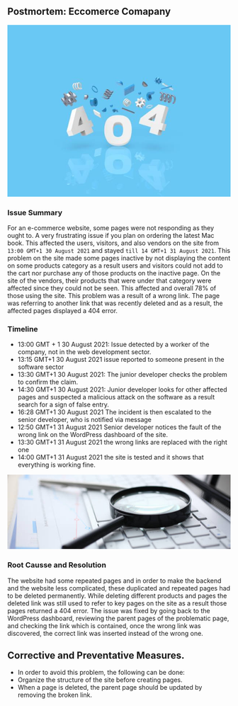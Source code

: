 ## Postmortem: Eccomerce  Comapany
![404 page](img/post404.jpg?raw=true "Title")


### Issue Summary
For an e-commerce website, some pages were not responding as they ought to. A very frustrating issue if you plan on ordering the latest Mac book. This affected the users, visitors, and also vendors on the site from `13:00 GMT+1 30 August 2021` and stayed `till 14 GMT+1 31 August 2021`. This problem on the site made some pages inactive by not displaying the content on some products category as a result users and visitors could not add to the cart nor purchase any of those products on the inactive page. On the site of the vendors, their products that were under that category were affected since they could not be seen. This affected and overall 78% of those using the site. This problem was a result of a wrong link. The page was referring to another link that was recently deleted and as a result, the affected pages displayed a 404 error.
###  Timeline
- 13:00 GMT + 1 30 August 2021: Issue detected by a worker of the company, not in the web development sector.
- 13:15 GMT+1 30 August 2021 issue reported to someone present in the software sector
- 13:30 GMT+1 30 August 2021: The junior developer checks the problem to confirm the claim.
- 14:30 GMT+1 30 August 2021: Junior developer looks for other affected pages and suspected a malicious attack on the software as a result search for a sign of false entry. 
- 16:28 GMT+1 30 August 2021 The incident is then escalated to the senior developer, who is notified via message
- 12:50 GMT+1 31 August 2021 Senior developer notices the fault of the wrong link on the WordPress dashboard of the site.
- 13:30 GMT+1 31 August 2021 the wrong links are replaced with the right one
- 14:00 GMT+1 31 August 2021 the site is tested and it shows that everything is working fine.

![Search](img/search.jpg?raw=true "Title")
### Root Causse and Resolution
The website had some repeated pages and in order to make the backend and the website less complicated, these duplicated and repeated pages had to be deleted permanently. While deleting different products and pages the deleted link was still used to refer to key pages on the site as a result those pages returned a 404 error.
The issue was fixed by going back to the WordPress dashboard, reviewing the parent pages of the problematic page, and checking the link which is contained, once the wrong link was discovered, the correct link was inserted instead of the wrong one.
## Corrective and Preventative Measures.
- In order to avoid this problem, the following can be done:
- Organize the structure of the site before creating pages.
- When a page is deleted, the parent page should be updated by removing the broken link.
